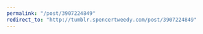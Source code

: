 ```yaml
---
permalink: "/post/3907224849"
redirect_to: "http://tumblr.spencertweedy.com/post/3907224849"
---
```

